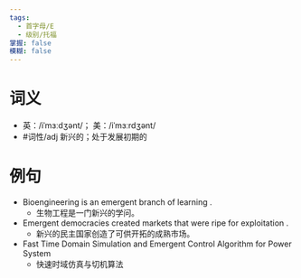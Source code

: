 ```yaml
---
tags:
  - 首字母/E
  - 级别/托福
掌握: false
模糊: false
---
```

# 词义
- 英：/iˈmɜːdʒənt/； 美：/iˈmɜːrdʒənt/
- #词性/adj  新兴的；处于发展初期的
# 例句
- Bioengineering is an emergent branch of learning .
	- 生物工程是一门新兴的学问。
- Emergent democracies created markets that were ripe for exploitation .
	- 新兴的民主国家创造了可供开拓的成熟市场。
- Fast Time Domain Simulation and Emergent Control Algorithm for Power System
	- 快速时域仿真与切机算法
